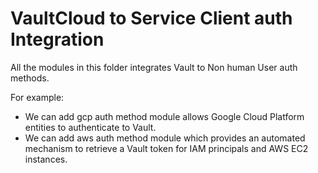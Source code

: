 #  VaultCloud to Service Client auth Integration

All the modules in this folder integrates Vault to Non human User auth methods. 

For example:
- We can add gcp auth method module allows Google Cloud Platform entities to authenticate to Vault.
- We can add aws auth method module which provides an automated mechanism to retrieve a Vault token for IAM principals and AWS EC2 instances.
